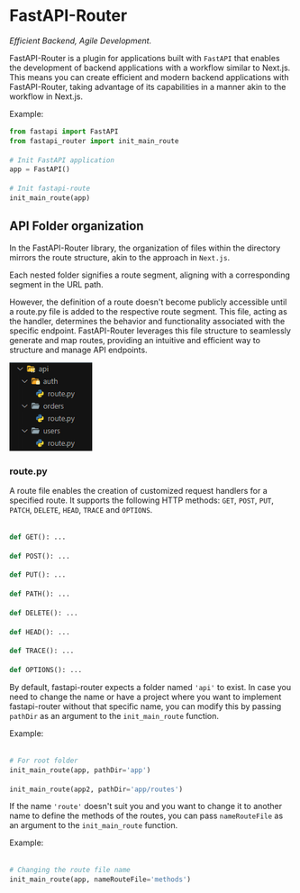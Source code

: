 # FastAPI-Router

*Efficient Backend, Agile Development.*

FastAPI-Router is a plugin for applications built with `FastAPI` that enables the development of backend applications with a workflow similar to Next.js. This means you can create efficient and modern backend applications with FastAPI-Router, taking advantage of its capabilities in a manner akin to the workflow in Next.js.

Example:

```python
from fastapi import FastAPI
from fastapi_router import init_main_route

# Init FastAPI application
app = FastAPI()

# Init fastapi-route
init_main_route(app)

```

## API Folder organization

In the FastAPI-Router library, the organization of files within the directory mirrors the route structure, akin to the approach in `Next.js`.

Each nested folder signifies a route segment, aligning with a corresponding segment in the URL path.

However, the definition of a route doesn't become publicly accessible until a route.py file is added to the respective route segment. This file, acting as the handler, determines the behavior and functionality associated with the specific endpoint. FastAPI-Router leverages this file structure to seamlessly generate and map routes, providing an intuitive and efficient way to structure and manage API endpoints.

![API Folder Structure](docs/pics/image.png)

### route.py

A route file enables the creation of customized request handlers for a specified route. It supports the following HTTP methods: `GET`, `POST`, `PUT`, `PATCH`, `DELETE`, `HEAD`, `TRACE` and `OPTIONS`.

```python

def GET(): ...

def POST(): ...

def PUT(): ...

def PATH(): ...

def DELETE(): ...

def HEAD(): ...

def TRACE(): ...

def OPTIONS(): ...

```

By default, fastapi-router expects a folder named `'api'` to exist. In case you need to change the name or have a project where you want to implement fastapi-router without that specific name, you can modify this by passing `pathDir` as an argument to the `init_main_route` function.

Example:

```python

# For root folder
init_main_route(app, pathDir='app')

init_main_route(app2, pathDir='app/routes')

```

If the name `'route'` doesn't suit you and you want to change it to another name to define the methods of the routes, you can pass `nameRouteFile` as an argument to the `init_main_route` function.

Example:

```python

# Changing the route file name
init_main_route(app, nameRouteFile='methods')

```
